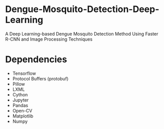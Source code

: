 # Dengue-Mosquito-Detection-Deep-Learning
A Deep Learning-based Dengue Mosquito Detection Method Using Faster R-CNN and Image Processing Techniques
# Dependencies
- Tensorflow
- Protocol Buffers (protobuf)
- Pillow
- LXML
- Cython
- Jupyter
- Pandas
- Open-CV
- Matplotlib
- Numpy
